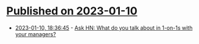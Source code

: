 # [Published on 2023-01-10](index.md)

* [2023-01-10, 18:36:45](https://news.ycombinator.com/item?id=34329351) - [Ask HN: What do you talk about in 1-on-1s with your managers?](https://news.ycombinator.com/item?id=34329351)
